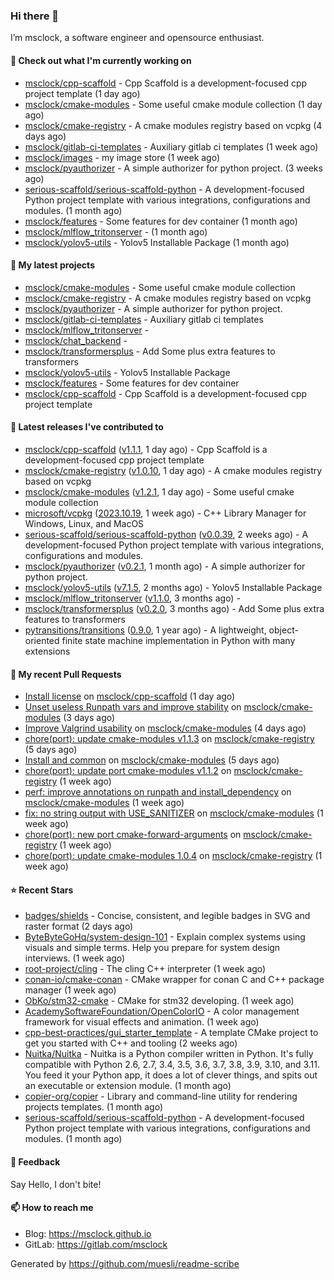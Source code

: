 ### Hi there 👋

I’m msclock, a software engineer and opensource enthusiast.

#### 👷 Check out what I'm currently working on

- [msclock/cpp-scaffold](https://github.com/msclock/cpp-scaffold) - Cpp Scaffold is a development-focused cpp project template (1 day ago)
- [msclock/cmake-modules](https://github.com/msclock/cmake-modules) - Some useful cmake module collection (1 day ago)
- [msclock/cmake-registry](https://github.com/msclock/cmake-registry) - A cmake modules registry based on vcpkg (4 days ago)
- [msclock/gitlab-ci-templates](https://github.com/msclock/gitlab-ci-templates) - Auxiliary gitlab ci templates (1 week ago)
- [msclock/images](https://github.com/msclock/images) - my image store (1 week ago)
- [msclock/pyauthorizer](https://github.com/msclock/pyauthorizer) - A simple authorizer for python project. (3 weeks ago)
- [serious-scaffold/serious-scaffold-python](https://github.com/serious-scaffold/serious-scaffold-python) - A development-focused Python project template with various integrations, configurations and modules. (1 month ago)
- [msclock/features](https://github.com/msclock/features) - Some features for dev container (1 month ago)
- [msclock/mlflow_tritonserver](https://github.com/msclock/mlflow_tritonserver) -  (1 month ago)
- [msclock/yolov5-utils](https://github.com/msclock/yolov5-utils) - Yolov5 Installable Package (1 month ago)

#### 🌱 My latest projects

- [msclock/cmake-modules](https://github.com/msclock/cmake-modules) - Some useful cmake module collection
- [msclock/cmake-registry](https://github.com/msclock/cmake-registry) - A cmake modules registry based on vcpkg
- [msclock/pyauthorizer](https://github.com/msclock/pyauthorizer) - A simple authorizer for python project.
- [msclock/gitlab-ci-templates](https://github.com/msclock/gitlab-ci-templates) - Auxiliary gitlab ci templates
- [msclock/mlflow_tritonserver](https://github.com/msclock/mlflow_tritonserver) - 
- [msclock/chat_backend](https://github.com/msclock/chat_backend) - 
- [msclock/transformersplus](https://github.com/msclock/transformersplus) - Add Some plus extra features to transformers
- [msclock/yolov5-utils](https://github.com/msclock/yolov5-utils) - Yolov5 Installable Package
- [msclock/features](https://github.com/msclock/features) - Some features for dev container
- [msclock/cpp-scaffold](https://github.com/msclock/cpp-scaffold) - Cpp Scaffold is a development-focused cpp project template

#### 🔭 Latest releases I've contributed to

- [msclock/cpp-scaffold](https://github.com/msclock/cpp-scaffold) ([v1.1.1](https://github.com/msclock/cpp-scaffold/releases/tag/v1.1.1), 1 day ago) - Cpp Scaffold is a development-focused cpp project template
- [msclock/cmake-registry](https://github.com/msclock/cmake-registry) ([v1.0.10](https://github.com/msclock/cmake-registry/releases/tag/v1.0.10), 1 day ago) - A cmake modules registry based on vcpkg
- [msclock/cmake-modules](https://github.com/msclock/cmake-modules) ([v1.2.1](https://github.com/msclock/cmake-modules/releases/tag/v1.2.1), 1 day ago) - Some useful cmake module collection
- [microsoft/vcpkg](https://github.com/microsoft/vcpkg) ([2023.10.19](https://github.com/microsoft/vcpkg/releases/tag/2023.10.19), 1 week ago) - C&#43;&#43; Library Manager for Windows, Linux, and MacOS
- [serious-scaffold/serious-scaffold-python](https://github.com/serious-scaffold/serious-scaffold-python) ([v0.0.39](https://github.com/serious-scaffold/serious-scaffold-python/releases/tag/v0.0.39), 2 weeks ago) - A development-focused Python project template with various integrations, configurations and modules.
- [msclock/pyauthorizer](https://github.com/msclock/pyauthorizer) ([v0.2.1](https://github.com/msclock/pyauthorizer/releases/tag/v0.2.1), 1 month ago) - A simple authorizer for python project.
- [msclock/yolov5-utils](https://github.com/msclock/yolov5-utils) ([v7.1.5](https://github.com/msclock/yolov5-utils/releases/tag/v7.1.5), 2 months ago) - Yolov5 Installable Package
- [msclock/mlflow_tritonserver](https://github.com/msclock/mlflow_tritonserver) ([v1.1.0](https://github.com/msclock/mlflow_tritonserver/releases/tag/v1.1.0), 3 months ago) - 
- [msclock/transformersplus](https://github.com/msclock/transformersplus) ([v0.2.0](https://github.com/msclock/transformersplus/releases/tag/v0.2.0), 3 months ago) - Add Some plus extra features to transformers
- [pytransitions/transitions](https://github.com/pytransitions/transitions) ([0.9.0](https://github.com/pytransitions/transitions/releases/tag/0.9.0), 1 year ago) - A lightweight, object-oriented finite state machine implementation in Python with many extensions

#### 🔨 My recent Pull Requests

- [Install license](https://github.com/msclock/cpp-scaffold/pull/13) on [msclock/cpp-scaffold](https://github.com/msclock/cpp-scaffold) (1 day ago)
- [Unset useless Runpath vars and improve stability](https://github.com/msclock/cmake-modules/pull/5) on [msclock/cmake-modules](https://github.com/msclock/cmake-modules) (3 days ago)
- [Improve Valgrind usability](https://github.com/msclock/cmake-modules/pull/4) on [msclock/cmake-modules](https://github.com/msclock/cmake-modules) (4 days ago)
- [chore(port): update cmake-modules v1.1.3](https://github.com/msclock/cmake-registry/pull/12) on [msclock/cmake-registry](https://github.com/msclock/cmake-registry) (5 days ago)
- [Install and common](https://github.com/msclock/cmake-modules/pull/3) on [msclock/cmake-modules](https://github.com/msclock/cmake-modules) (5 days ago)
- [chore(port): update port cmake-modules v1.1.2](https://github.com/msclock/cmake-registry/pull/11) on [msclock/cmake-registry](https://github.com/msclock/cmake-registry) (1 week ago)
- [perf: improve annotations on runpath and install_dependency](https://github.com/msclock/cmake-modules/pull/2) on [msclock/cmake-modules](https://github.com/msclock/cmake-modules) (1 week ago)
- [fix: no string output with USE_SANITIZER](https://github.com/msclock/cmake-modules/pull/1) on [msclock/cmake-modules](https://github.com/msclock/cmake-modules) (1 week ago)
- [chore(port): new port cmake-forward-arguments](https://github.com/msclock/cmake-registry/pull/10) on [msclock/cmake-registry](https://github.com/msclock/cmake-registry) (1 week ago)
- [chore(port): update cmake-modules 1.0.4](https://github.com/msclock/cmake-registry/pull/9) on [msclock/cmake-registry](https://github.com/msclock/cmake-registry) (1 week ago)

#### ⭐ Recent Stars

- [badges/shields](https://github.com/badges/shields) - Concise, consistent, and legible badges in SVG and raster format (2 days ago)
- [ByteByteGoHq/system-design-101](https://github.com/ByteByteGoHq/system-design-101) - Explain complex systems using visuals and simple terms. Help you prepare for system design interviews. (1 week ago)
- [root-project/cling](https://github.com/root-project/cling) - The cling C&#43;&#43; interpreter (1 week ago)
- [conan-io/cmake-conan](https://github.com/conan-io/cmake-conan) - CMake wrapper for conan C and C&#43;&#43; package manager (1 week ago)
- [ObKo/stm32-cmake](https://github.com/ObKo/stm32-cmake) - CMake for stm32 developing. (1 week ago)
- [AcademySoftwareFoundation/OpenColorIO](https://github.com/AcademySoftwareFoundation/OpenColorIO) - A color management framework for visual effects and animation. (1 week ago)
- [cpp-best-practices/gui_starter_template](https://github.com/cpp-best-practices/gui_starter_template) - A template CMake project to get you started with C&#43;&#43; and tooling (2 weeks ago)
- [Nuitka/Nuitka](https://github.com/Nuitka/Nuitka) - Nuitka is a Python compiler written in Python.  It&#39;s fully compatible with Python 2.6, 2.7, 3.4, 3.5, 3.6, 3.7, 3.8, 3.9, 3.10, and 3.11. You feed it your Python app, it does a lot of clever things, and spits out an executable or extension module.  (1 month ago)
- [copier-org/copier](https://github.com/copier-org/copier) - Library and command-line utility for rendering projects templates. (1 month ago)
- [serious-scaffold/serious-scaffold-python](https://github.com/serious-scaffold/serious-scaffold-python) - A development-focused Python project template with various integrations, configurations and modules. (1 month ago)

#### 💬 Feedback

Say Hello, I don't bite!

#### 📫 How to reach me

- Blog: https://msclock.github.io
- GitLab: https://gitlab.com/msclock

Generated by https://github.com/muesli/readme-scribe
